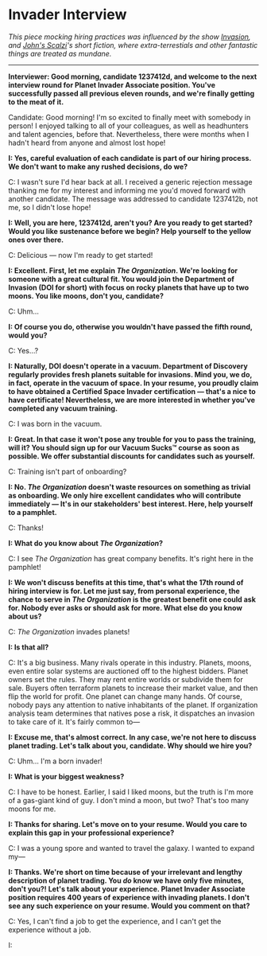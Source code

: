 # Invader Interview

*This piece mocking hiring practices was influenced by the show [Invasion](https://en.wikipedia.org/wiki/Invasion_(2021_TV_series)), and [John's Scalzi](https://en.wikipedia.org/wiki/John_Scalzi)'s short fiction, where extra-terrestials and other fantastic things are treated as mundane.*

---

**Interviewer: Good morning, candidate 1237412d, and welcome to the next interview round for Planet Invader Associate position. You've successfully passed all previous eleven rounds, and we're finally getting to the meat of it.**

Candidate: Good morning! I'm so excited to finally meet with somebody in person! I enjoyed talking to all of your colleagues, as well as headhunters and talent agencies, before that. Nevertheless, there were months when I hadn't heard from anyone and almost lost hope!

**I: Yes, careful evaluation of each candidate is part of our hiring process. We don't want to make any rushed decisions, do we?**

C: I wasn't sure I'd hear back at all. I received a generic rejection message thanking me for my interest and informing me you'd moved forward with another candidate. The message was addressed to candidate 1237412b, not me, so I didn't lose hope! 

**I: Well, you are here, 1237412d, aren't you? Are you ready to get started? Would you like sustenance before we begin? Help yourself to the yellow ones over there.**

C: Delicious — now I'm ready to get started!

**I: Excellent. First, let me explain *The Organization*. We're looking for someone with a great cultural fit. You would join the Department of Invasion (DOI for short) with focus on rocky planets that have up to two moons. You like moons, don't you, candidate?**

C: Uhm…

**I: Of course you do, otherwise you wouldn't have passed the fifth round, would you?**

C: Yes…?

**I: Naturally, DOI doesn't operate in a vacuum. Department of Discovery regularly provides fresh planets suitable for invasions. Mind you, we do, in fact, operate in the vacuum of space. In your resume, you proudly claim to have obtained a Certified Space Invader certification — that's a nice to have certificate! Nevertheless, we are more interested in whether you've completed any vacuum training.**

C: I was born in the vacuum.

**I: Great. In that case it won't pose any trouble for you to pass the training, will it? You should sign up for our Vacuum Sucks™ course as soon as possible. We offer substantial discounts for candidates such as yourself.**

C: Training isn't part of onboarding?

**I: No. *The Organization* doesn't waste resources on something as trivial as onboarding. We only hire excellent candidates who will contribute immediately — It's in our stakeholders' best interest. Here, help yourself to a pamphlet.**

C: Thanks!

**I: What do you know about *The Organization*?**

C: I see *The Organization* has great company benefits. It's right here in the pamphlet!

**I: We won't discuss benefits at this time, that's what the 17th round of hiring interview is for. Let me just say, from personal experience, the chance to serve in *The Organization* is the greatest benefit one could ask for. Nobody ever asks or should ask for more. What else do you know about us?**

C: *The Organization* invades planets!

**I: Is that all?**

C: It's a big business. Many rivals operate in this industry. Planets, moons, even entire solar systems are auctioned off to the highest bidders. Planet owners set the rules. They may rent entire worlds or subdivide them for sale. Buyers often terraform planets to increase their market value, and then flip the world for profit. One planet can change many hands. Of course, nobody pays any attention to native inhabitants of the planet. If organization analysis team determines that natives pose a risk, it dispatches an invasion to take care of it. It's fairly common to—

**I: Excuse me, that's almost correct. In any case, we're not here to discuss planet trading. Let's talk about you, candidate. Why should we hire you?**

C: Uhm… I'm a born invader!

**I: What is your biggest weakness?**

C: I have to be honest. Earlier, I said I liked moons, but the truth is I'm more of a gas-giant kind of guy. I don't mind a moon, but two? That's too many moons for me.

**I: Thanks for sharing. Let's move on to your resume. Would you care to explain this gap in your professional experience?**

C: I was a young spore and wanted to travel the galaxy. I wanted to expand my—

**I: Thanks. We're short on time because of your irrelevant and lengthy description of planet trading. You *do* know we have only five minutes, don't you?! Let's talk about your experience. Planet Invader Associate position requires 400 years of experience with invading planets. I don't see any such experience on your resume. Would you comment on that?**

C: Yes, I can't find a job to get the experience, and I can't get the experience without a job.

I: